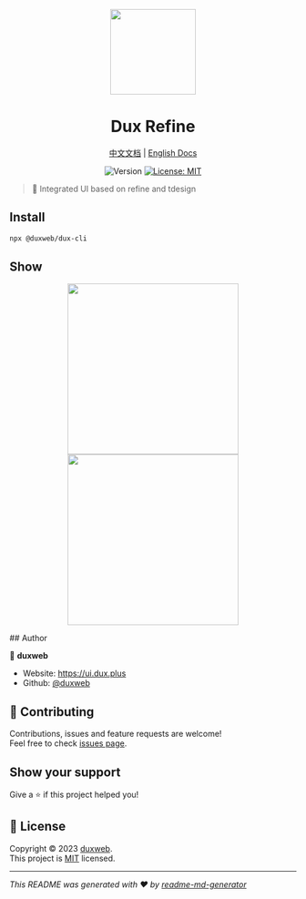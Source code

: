 
<p align="center">
  <img src="https://cdn.jsdelivr.net/gh/duxweb/duxweb/logo.svg" width="150">
<p>

<h1 align="center">Dux Refine</h1>

<p align="center">
<a href="https://ui.dux.plus/zh/" target="_blank">中文文档</a>
|
<a href="https://ui.dux.plus/en/" target="_blank">English Docs</a>
<p>


<p align="center">
  <img alt="Version" src="https://img.shields.io/badge/version-0.0.8-blue.svg?cacheSeconds=2592000" />
  <a href="https://github.com/duxweb/dux-refine/blob/main/LICENSE" target="_blank">
    <img alt="License: MIT" src="https://img.shields.io/badge/License-MIT-yellow.svg" />
  </a>
</p>

> 🌲 Integrated UI based on refine and tdesign


## Install

```sh
npx @duxweb/dux-cli
```

## Show

<p align="center">
<a href="https://github.com/duxweb/dux-refine/blob/main/LICENSE" target="_blank">
  <img src="https://cdn.jsdelivr.net/gh/duxweb/dux-refine-docs/public/login.jpg" width="300">
  </a>
  <a href="https://github.com/duxweb/dux-refine/blob/main/LICENSE" target="_blank">
    <img src="https://cdn.jsdelivr.net/gh/duxweb/dux-refine-docs/public/page.jpg" width="300">
  </a>
</p>
## Author

👤 **duxweb**

* Website: https://ui.dux.plus
* Github: [@duxweb](https://github.com/duxweb)

## 🤝 Contributing

Contributions, issues and feature requests are welcome!<br />Feel free to check [issues page](https://github.com/duxweb/dux-refine/issues). 

## Show your support

Give a ⭐️ if this project helped you!

## 📝 License

Copyright © 2023 [duxweb](https://github.com/duxweb).<br />
This project is [MIT](https://github.com/duxweb/dux-refine/blob/main/LICENSE) licensed.

***
_This README was generated with ❤️ by [readme-md-generator](https://github.com/kefranabg/readme-md-generator)_
